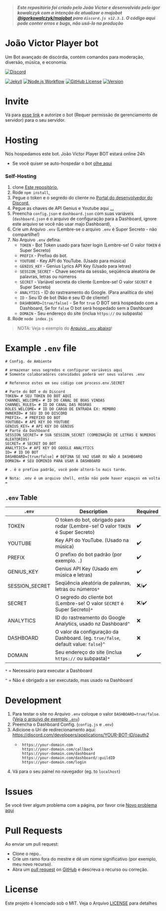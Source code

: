 > #### *Este repositório foi criado pelo João Victor e desenvolvido pelo igor kowalczyk com a intenção de atualizar o majobot [@igorkowalczyk/majobot](https://github.com/igorkowalczyk/majobot) para `discord.js v12.3.1`. O código aqui pode conter erros e bugs, não usá-lo na produção*

# João Victor Player bot

Um Bot avançado de discórdia, contém comandos para moderação, diversão, música, e economia.

[![Discord](https://discord.com/api/guilds/731629737343975494/widget.png?style=banner2)](https://invite.gg/joao_victor_player)

[![Jekyll](https://github.com/IgorKowalczyk/majobot/workflows/Jekyll/badge.svg)](https://igorkowalczyk.github.io/majobot)
[![Node.js Workflow](https://github.com/igorkowalczyk/majobot/workflows/Node.js%20Workflow/badge.svg)](https://igorkowalczyk.github.io/majobot)
[![GitHub License](https://img.shields.io/github/license/joao-victor-liporini/joao-victor-player-bot?color=%2334D058&logo=github&logoColor=959DA5&labelColor=24292E)](https://github.com/Joao-Victor-Liporini/Joao-Victor-Player-BOT)
[![Version](https://img.shields.io/github/package-json/v/joao-victor-liporini/joao-victor-player-bot?color=%2334D058&logo=github&logoColor=959DA5&labelColor=24292E)](https://github.com/Joao-Victor-Liporini/Joao-Victor-Player-BOT/releases)

# Invite

Vá para [esse link](https://igorkowalczyk.github.io/majobot/authorize) e autorize o bot (Requer permissão de gerenciamento de servidor) para o seu servidor.

# Hosting

Nós hospedamos este bot. João Victor Player BOT estará online 24h
- Se você quiser se auto-hospedar o bot [olhe aqui](#self-hosting)

### Self-Hosting

1. clone [Este repositório](https://github.com/Joao-Victor-Liporini/Joao-Victor-Player-BOT),
2. Rode `npm install`,
3. Pegue o token e o segredo do cliente no [Portal do desenvolvedor do Discord](https://discord.com/developers/applications),
4. Pegue as chaves de API Genius e Youtube aqui [...](...)
5. Preencha `config.json` e `dashboard.json` com suas variáveis (`dashboard.json` é o arquivo de configuração para a Dashboard, ignore este arquivo se você não usar majo Dashboard),
6. Crie um Arquivo  `.env` (Lembre-se o arquivo `.env` é Super Secreto - não compartilhe!)
7. No Arquivo `.env` defina:
    * `TOKEN` - Bot Token usado para fazer login (Lembre-se! O valor `TOKEN` é Super Secreto)
    * `PREFIX` - Prefixo do bot.
    * `YOUTUBE` - Key API do YouTube. (Usado para música)
    * `GENIUS_KEY` - Genius Lyrics API Key (Usado para letras) 
    * `SESSION_SECRET` - Chave secreta da sessão, seqüência aleatória de palavras, letras ou números
    * `SECRET` - Variável secreta do cliente (Lembre-se! O valor `SECRET` é Super Secreto)
    * `ANALYTICS` - ID do rastreamento do Google. (Para analítica do site)
    * `ID` - Seu ID de bot (Não é seu ID de cliente!)
    * `DASHBOARD=[true/false]` - Se for `true` O BOT será hospedado com a Dashboard, Se for `false` O bot será hospedado sem a Dashboard
    * `DOMAIN` - Seu endereço do site (inclua `https://` ou subpasta)
9. Rode `node index.js`
> NOTA: Veja o exemplo do [Arquivo `.env`  abaixo](#example-env-file)!

<!--### Heroku Hosting
<!--Deploy the app to [Heroku](https://heroku.com)

<!--[![Deploy to heroku](https://www.herokucdn.com/deploy/button.png)](https://heroku.com/deploy?template=https://github.com/igorkowalczyk/majobot/tree/master)-->
<!--[![Deploy to heroku](https://www.herokucdn.com/deploy/button.png)](https://heroku.com/deploy?template=https://github.com/aurolia-css/majo-rebuild/tree/master)-->

# Example `.env` file

```
# Config. de Ambiente

# armazenar seus segredos e configurar variáveis aqui
# Somente colaboradores convidados poderá ver seus valores .env

# Reference estes em seu código com process.env.SECRET

# Parte do BOT e do Discord
TOKEN= # SEU TOKEN DO BOT AQUI
CHANNEL_WELCOME= # ID DO CANAL DE BOAS VINDAS
CHANNEL_RULES= # ID DO CANAL DAS REGRAS
ROLES_WELCOME= # ID DO CARGO DE ENTRADA EX: MEMBRO
OWNERID= # SEU ID DO DISCORD
PREFIX=. # PREFIXO DO BOT
YOUTUBE= # API KEY DO YOUTUBE
GENIUS_KEY= # API KEY DO GENIUS
# Parte da Dashboard
SESSION_SECRET= # SUA SESSION_SECRET (COMBINAÇÃO DE LETRAS E NUMEROS ALEATORIOS)
SECRET= # SECRET DO BOT
ANALYTICS= # API KEY DO GOOGLE ANALYTICS
ID= # ID DO BOT
DASHBOARD=[true/false] # DEFINA SE VAI USAR OU NÃO A DASHBOARD
DOMAIN= # SEU DOMINIO PARA USAR A DASHBOARD

# . é o prefixo padrão, você pode alterá-lo mais tarde.

# Nota: .env é um arquivo shell, então não pode haver espaços em volta =

```

## `.env` Table
| `.env` | Description | Required |
|---|---|---|
| TOKEN | O token do bot, obrigado para rodar (Lembre-se! O valor `TOKEN` é Super Secreto) | :heavy_check_mark: |
| YOUTUBE | Key API do YouTube. (Usado na música) | :heavy_check_mark: |
| PREFIX | O prefixo do bot padrão (por exemplo. `.`) | :heavy_check_mark: |
| GENIUS_KEY | Genius API Key (Usado em música e letras) | :heavy_check_mark: |
| SESSION_SECRET | Seqüência aleatória de palavras, letras ou números`*` | :x:/:heavy_check_mark: |
| SECRET | O segredo do cliente bot (Lembre-se! O valor `SECRET` é Super Secreto)`*` | :x:/:heavy_check_mark: |
| ANALYTICS | ID do rastreamento do Google Analytics, usado nz Dashboard`^` | :x: |
| DASHBOARD | O valor da configuração da Dashboard. (eg. `true/false`, default value: `false`)`^` | :x: |
| DOMAIN | Seu endereço do site (inclua `https://` ou subpasta)`*` | :heavy_check_mark: |

`*` = Necessário para executar a Dashboard

`^` = Não é obrigado a ser executado, mas usado na Dashboard

# Development

1. Para testar o site no Arquivo `.env` coloque o valor `DASHBOARD=true/false`. ([Veja o arquivo de exemplo `.env`](#example-env-file))
2. Preencha o Dashboard Config. (`config.js` e `.env`)
3. Adicione o Uri de redirecionamento aqui: https://discord.com/developers/applications/YOUR-BOT-ID/oauth2
    * ```
       https://your-domain.com
       https://your-domain.com/callback
       https://your-domain.com/dashboard
       https://your-domain.com/dashboard/:guildID
       https://your-domain.com/login
      ```
4. Vá para o seu painel no navegador (eg. to `localhost`)

# Issues
Se você tiver algum problema com a página, por favor crie [Novo problema aqui](https://github.com/igorkowalczyk/majobot/issues)

# Pull Requests
Ao enviar um pull request:
- Clone o repo..
- Crie um ramo fora do mestre e dê um nome significativo (por exemplo, meu novo recurso).
- Abra um [pull request](https://github.com/igorkowalczyk/majobot/pulls) on [GitHub](https://github.com) e descreva o recurso ou correção.

# License
Este projeto é licenciado sob o MIT. Veja o Arquivo [LICENSE](https://github.com/Joao-Victor-Liporini/Joao-Victor-Player-BOT/blob/João-Victor-Player-BOT/license.md) para detalhes
